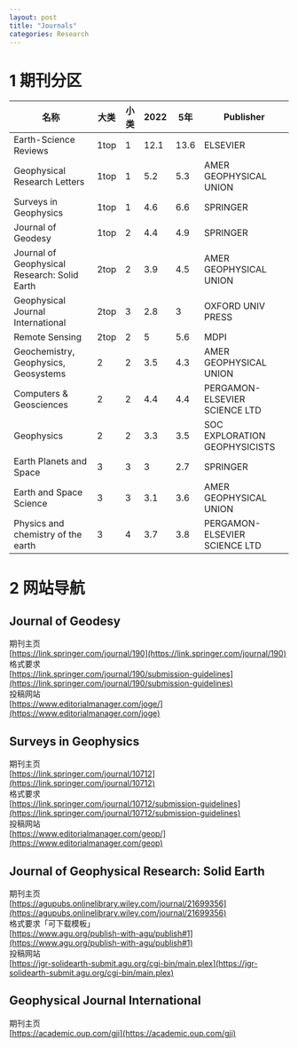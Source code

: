 ```yaml
---
layout: post
title: "Journals"
categories: Research
---
```


# 1 期刊分区

| 名称 | 大类 | 小类 | 2022 | 5年 | Publisher |
| --- | --- | --- | --- | --- | --- |
| Earth-Science Reviews | 1top | 1 | 12.1 | 13.6 | ELSEVIER |
| Geophysical Research Letters | 1top | 1 | 5.2 | 5.3 | AMER GEOPHYSICAL UNION |
| Surveys in Geophysics | 1top | 1 | 4.6 | 6.6 | SPRINGER |
| Journal of Geodesy | 1top | 2 | 4.4 | 4.9 | SPRINGER |
| Journal of Geophysical Research: Solid Earth | 2top | 2 | 3.9 | 4.5 | AMER GEOPHYSICAL UNION |
| Geophysical Journal International | 2top | 3 | 2.8 | 3 | OXFORD UNIV PRESS |
| Remote Sensing | 2top | 2 | 5 | 5.6 | MDPI |
| Geochemistry, Geophysics, Geosystems | 2 | 2 | 3.5 | 4.3 | AMER GEOPHYSICAL UNION |
| Computers & Geosciences | 2 | 2 | 4.4 | 4.4 | PERGAMON-ELSEVIER SCIENCE LTD |
| Geophysics | 2 | 2 | 3.3 | 3.5 | SOC EXPLORATION GEOPHYSICISTS |
| Earth Planets and Space | 3 | 3 | 3 | 2.7 | SPRINGER |
| Earth and Space Science | 3 | 3 | 3.1 | 3.6 | AMER GEOPHYSICAL UNION |
| Physics and chemistry of the earth | 3 | 4 | 3.7 | 3.8 | PERGAMON-ELSEVIER SCIENCE LTD |

# 2 网站导航
## Journal of Geodesy
期刊主页<br/>
[https://link.springer.com/journal/190](https://link.springer.com/journal/190)<br/>
格式要求<br/>
[https://link.springer.com/journal/190/submission-guidelines](https://link.springer.com/journal/190/submission-guidelines)<br/>
投稿网站<br/>
[https://www.editorialmanager.com/joge/](https://www.editorialmanager.com/joge)
## Surveys in Geophysics
期刊主页<br/>
[https://link.springer.com/journal/10712](https://link.springer.com/journal/10712)<br/>
格式要求<br/>
[https://link.springer.com/journal/10712/submission-guidelines](https://link.springer.com/journal/10712/submission-guidelines)<br/>
投稿网站<br/>
[https://www.editorialmanager.com/geop/](https://www.editorialmanager.com/geop)
## Journal of Geophysical Research: Solid Earth
期刊主页<br/>
[https://agupubs.onlinelibrary.wiley.com/journal/21699356](https://agupubs.onlinelibrary.wiley.com/journal/21699356)<br/>
格式要求「可下载模板」<br/>
[https://www.agu.org/publish-with-agu/publish#1](https://www.agu.org/publish-with-agu/publish#1)<br/>
投稿网站<br/>
[https://jgr-solidearth-submit.agu.org/cgi-bin/main.plex](https://jgr-solidearth-submit.agu.org/cgi-bin/main.plex)
## Geophysical Journal International
期刊主页<br/>
[https://academic.oup.com/gji](https://academic.oup.com/gji)







